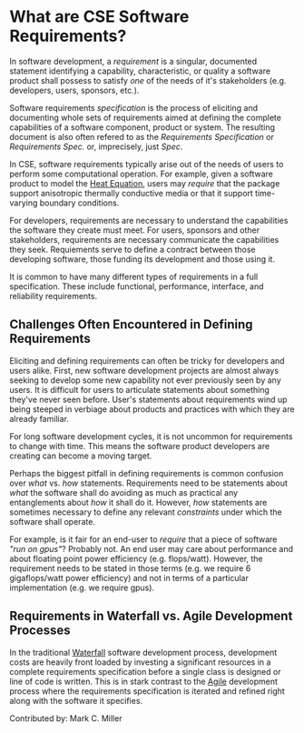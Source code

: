 
# What are CSE Software Requirements?

In software development, a *requirement* is a singular, documented statement identifying a capability, characteristic, or
quality a software product shall possess to satisfy *one* of the needs of it's stakeholders (e.g. developers, users, sponsors, etc.).

Software requirements *specification* is the process of eliciting and documenting whole sets of requirements aimed at defining
the complete capabilities of a software component, product or system. The resulting document is also often refered to as the
*Requirements Specification* or *Requirements Spec.* or, imprecisely, just *Spec*.

In CSE, software requirements typically arise out of the needs of users to perform some computational operation. For example,
given a software product to model the [Heat Equation](https://en.wikipedia.org/wiki/Heat_equation), users may *require* that
the package support anisotropic thermally conductive media or that it support time-varying boundary conditions.

For developers, requirements are necessary to understand the capabilities the software they create must meet. For users,
sponsors and other stakeholders, requirements are necessary communicate the capabilities they seek. Requiements
serve to define a contract between those developing software, those funding its development and those using it.

It is common to have many different types of requirements in a full specification. These include functional, performance,
interface, and reliability requirements. 

## Challenges Often Encountered in Defining Requirements
Eliciting and defining requirements can often be tricky for developers and users alike. First, new software development projects
are almost always seeking to develop some new capability not ever previously seen by any users. It is difficult for users to
articulate statements about something they've never seen before. User's statements about requirements wind up being steeped in 
verbiage about products and practices with which they are already familiar.

For long software development cycles, it is not uncommon for requirements to change with time. This means the software product
developers are creating can become a moving target.

Perhaps the biggest pitfall in defining requirements is common confusion over *what* vs. *how* statements. Requirements need
to be statements about *what* the software shall do avoiding as much as practical any entanglements about *how* it shall do it.
However, *how* statements are sometimes necessary to define any relevant *constraints* under which the software shall operate.

For example, is it fair for an end-user to *require* that a piece of software *"run on gpus"*? Probably not. An end user
may care about performance and about floating point power efficiency (e.g. flops/watt). However, the requirement needs to
be stated in those terms (e.g. we require 6 gigaflops/watt power efficiency) and not in terms of a particular implementation
(e.g. we require gpus).

## Requirements in Waterfall vs. Agile Development Processes
In the traditional [Waterfall](https://en.wikipedia.org/wiki/Waterfall_model) software development process,
development costs are heavily front loaded by investing a significant resources in a complete requirements specification
before a single class is designed or line of code is written. This is in stark contrast
to the [Agile](https://en.wikipedia.org/wiki/Agile_software_development) development process where the requirements specification
is iterated and refined right along with the software it specifies.

Contributed by: Mark C. Miller
